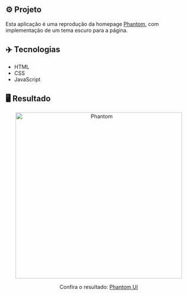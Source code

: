 ## ⚙️ Projeto

Esta aplicação é uma reprodução da homepage <a href="https://html5up.net/uploads/demos/phantom/">Phantom</a>, com implementação de um tema escuro para a página.

## ✈️ Tecnologias

- HTML
- CSS
- JavaScript

## 🖥️ Resultado

<div align="center">
  <img alt="Phantom" src="https://i.imgur.com/JSOiJDW.png" width="450px"> 
  <p>Confira o resultado: <a href="https://phantom-ui-ruuuff.netlify.app/">Phantom UI</a></p>
</div>
